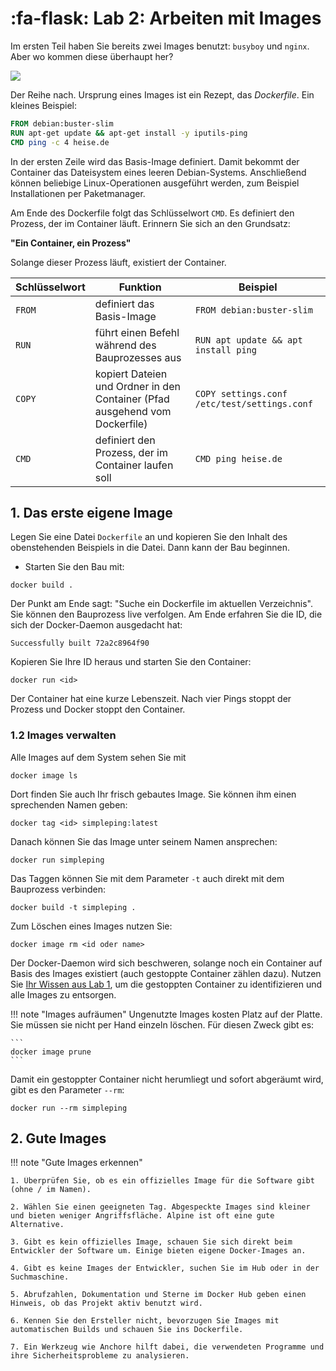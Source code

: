 # :fa-flask: Lab 2: Arbeiten mit Images

Im ersten Teil haben Sie bereits zwei Images benutzt: `busyboy` und `nginx`. Aber wo kommen diese überhaupt her?

![ ](https://heise.cloudimg.io/width/900/q65.png-lossy-65.webp-lossy-65.foil1/_www-heise-de_/select/ct/2017/15/1500578738258740/contentimages/image-1499146982969054.jpg)

Der Reihe nach. Ursprung eines Images ist ein Rezept, das *Dockerfile*. Ein kleines Beispiel:

```dockerfile
FROM debian:buster-slim
RUN apt-get update && apt-get install -y iputils-ping
CMD ping -c 4 heise.de
```

In der ersten Zeile wird das Basis-Image definiert. Damit bekommt der Container das Dateisystem eines leeren Debian-Systems. Anschließend können beliebige Linux-Operationen ausgeführt werden, zum Beispiel Installationen per Paketmanager.

Am Ende des Dockerfile folgt das Schlüsselwort `CMD`. Es definiert den Prozess, der im Container läuft. Erinnern Sie sich an den Grundsatz:

**"Ein Container, ein Prozess"**

Solange dieser Prozess läuft, existiert der Container.


|Schlüsselwort|Funktion|Beispiel|
|---|---|---|
|`FROM`|definiert das Basis-Image|`FROM debian:buster-slim`|
|`RUN`|führt einen Befehl während des Bauprozesses aus|`RUN apt update && apt install ping`|
|`COPY`|kopiert Dateien und Ordner in den Container (Pfad ausgehend vom Dockerfile)|`COPY settings.conf /etc/test/settings.conf`|
|`CMD`|definiert den Prozess, der im Container laufen soll|`CMD ping heise.de`|


## 1. Das erste eigene Image

Legen Sie eine Datei `Dockerfile` an und kopieren Sie den Inhalt des obenstehenden Beispiels in die Datei. Dann kann der Bau beginnen.

* Starten Sie den Bau mit:

```
docker build .
```

Der Punkt am Ende sagt: "Suche ein Dockerfile im aktuellen Verzeichnis". Sie können den Bauprozess live verfolgen. Am Ende erfahren Sie die ID, die sich der Docker-Daemon ausgedacht hat:

```
Successfully built 72a2c8964f90
```

Kopieren Sie Ihre ID heraus und starten Sie den Container:

```
docker run <id>
```

Der Container hat eine kurze Lebenszeit. Nach vier Pings stoppt der Prozess und Docker stoppt den Container.

### 1.2 Images verwalten

Alle Images auf dem System sehen Sie mit

```
docker image ls
```

Dort finden Sie auch Ihr frisch gebautes Image. Sie können ihm einen sprechenden Namen geben:

```
docker tag <id> simpleping:latest
```

Danach können Sie das Image unter seinem Namen ansprechen:

```
docker run simpleping
```

Das Taggen können Sie mit dem Parameter `-t` auch direkt mit dem Bauprozess verbinden:

```
docker build -t simpleping .
```

Zum Löschen eines Images nutzen Sie:

```
docker image rm <id oder name>
```

Der Docker-Daemon wird sich beschweren, solange noch ein Container auf Basis des Images existiert (auch gestoppte Container zählen dazu). Nutzen Sie [Ihr Wissen aus Lab 1](../lab1/#4-zusammenfassung), um die gestoppten Container zu identifizieren und alle Images zu entsorgen.

!!! note "Images aufräumen"
    Ungenutzte Images kosten Platz auf der Platte. Sie müssen sie nicht per Hand einzeln löschen. Für diesen Zweck gibt es:

    ```
    docker image prune
    ```

Damit ein gestoppter Container nicht herumliegt und sofort abgeräumt wird, gibt es den Parameter `--rm`:


```
docker run --rm simpleping
```


## 2. Gute Images

!!! note "Gute Images erkennen"

    1. Überprüfen Sie, ob es ein offizielles Image für die Software gibt (ohne / im Namen).

    2. Wählen Sie einen geeigneten Tag. Abgespeckte Images sind kleiner und bieten weniger Angriffsfläche. Alpine ist oft eine gute Alternative.

    3. Gibt es kein offizielles Image, schauen Sie sich direkt beim Entwickler der Software um. Einige bieten eigene Docker-Images an.

    4. Gibt es keine Images der Entwickler, suchen Sie im Hub oder in der Suchmaschine.

    5. Abrufzahlen, Dokumentation und Sterne im Docker Hub geben einen Hinweis, ob das Projekt aktiv benutzt wird.

    6. Kennen Sie den Ersteller nicht, bevorzugen Sie Images mit automatischen Builds und schauen Sie ins Dockerfile.

    7. Ein Werkzeug wie Anchore hilft dabei, die verwendeten Programme und ihre Sicherheitsprobleme zu analysieren.